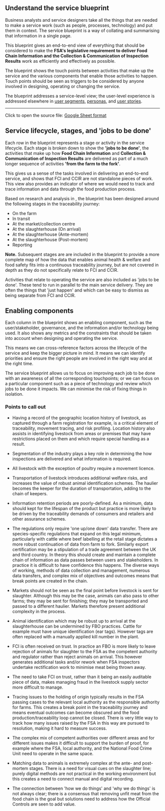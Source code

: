 ## Understand the service blueprint

Business analysts and service designers take all the things that are needed to make a service work (such as people, processes, technology) and put them in context. The service blueprint is a way of collating and summarising that information in a single page.

This blueprint gives an end-to-end view of everything that should be considered to make the **FSA's legislative requirement to deliver Food Chain Information and the Collection & Communication of Inspection Results** work as efficiently and effectively as possible.

The blueprint shows the touch points between activities that make up the service and the various components that enable those activities to happen. Touch points should be seen as triggers to be considered by anyone involved in designing, operating or changing the service.

The blueprint addresses a service-level view; the user-level experience is addressed elsewhere in [user segments](user-needs#user-segments), [personas](personas), and [user stories](user-stories).

***

Click to open the source file: [Google Sheet format](https://drive.google.com/open?id=1fZtoO5XwiRXRWqVu9PxRIqlIddudCojbYemQ-G0vxmk)


## Service lifecycle, stages, and 'jobs to be done'

Each row in the blueprint represents a stage or activity in the service lifecycle. Each stage is broken down to show the **'jobs to be done'**, the activities that make up how **Food Chain Information** and **Collection & Communication of Inspection Results** are delivered as part of a much longer sequence of activities **'from the farm to the fork'**.

This gives us a sense of the tasks involved in delivering an end-to-end service, and shows that FCI and CCIR are not standalone pieces of work. This view also provides an indicator of where we would need to track and trace information and data through the food production process.

Based on research and analysis in [<discovery timeframe>](timeline-and-ceremonies), the blueprint has been designed around the following stages in the traceability journey:

- On the farm
- In transit
- At the market/collection centre
- At the slaughterhouse (On arrival)
- At the slaughterhouse (Ante-mortem)
- At the slaughterhouse (Post-mortem)
- Reporting

**Note.** Subsequent stages are are included in the blueprint to provide a more complete map of how the data that enables animal health & welfare and food safety fits into a continuous traceability journey, but are not covered in depth as they do not specifically relate to FCI and CCIR. 

Activities that relate to operating the service are also included as 'jobs to be done'. These tend to run in parallel to the main service delivery. They are often the things that 'just happen' and which can be easy to dismiss as being separate from FCI and CCIR.

## Enabling components
Each column in the blueprint shows an enabling component, such as the user/stakeholder, governance, and the information and/or technology being used. It also shows any metrics and the constraints that should be taken into account when designing and operating the service.

This means we can cross-reference factors across the lifecycle of the service and keep the bigger picture in mind. It means we can identify priorities and ensure the right people are involved in the right way and at the right time.

The service blueprint allows us to focus on improving each job to be done with an awareness of all the corresponding touchpoints; or we can focus on a particular component such as a piece of technology and review which jobs to be done it impacts. We can minimise the risk of fixing things in isolation.

### Points to call out
* Having a record of the geographic location history of livestock, as captured through a farm registration for example, is a critical element of traceability, movement tracing, and risk profiling. Location history also assists in identifying livestock from areas or premises that may have restrictions placed on them and which require special handling as a result.

* Segmentation of the industry plays a key role in determining the how inspections are delivered and what information is required.

* All livestock with the exception of poultry require a movement licence.

* Transportation of livestock introduces additional welfare risks, and increases the value of robust animal identification schemes. The haulier becomes the keeper for the duration of transportation, adding to the chain of keepers.

* Information retention periods are poorly-defined. As a minimum, data should kept for the lifespan of the product but practice is more likely to be driven by the traceability demands of consumers and retailers and other assurance schemes.

* The regulations only require 'one up/one down' data transfer. There are species-specific regulations that expand on this legal minimum, particularly with cattle where beef labelling at the retail stage dictates a more robust continuation of data from farm to fork. Similarly export certification may be a stipulation of a trade agreement between the UK and third country.
 In theory this should create and maintain a complete chain of information as data passes between users and stakeholders. In practice it is difficult to have confidence this happens. The diverse ways of working, methods of data collection and management, numerous data transfers, and complex mix of objectives and outcomes means that break points are created in the chain.

* Markets should not be seen as the final point before livestock is sent for slaughter. Although this may be the case, animals can also pass to other farms; they may be sent for finishing; they may be transported and passed to a different haulier. Markets therefore present additional complexity in the process.

* Animal identification which may be robust up to arrival at the slaughterhouse can be undermined by FBO practices. Cattle for example must have unique identification (ear tags). However tags are often replaced with a manually applied kill number in the plant.

* FCI is often received on trust. In practice an FBO is more likely to leave rejection of animals for slaughter to the FSA as the competent authority and regulator rather than reject animals on arrival. This however generates additional tasks and/or rework when FSA inspectors undertake rectification work to minimise meat being thrown away.

* The need to take FCI on trust, rather than it being an easily auditable piece of data, makes managing fraud in the livestock supply sector more difficult to manage.

* Tracing issues to the holding of origin typically results in the FSA passing cases to the relevant local authority as the responsible authority for farms. This creates a break point in the traceability journey and means eventual outcomes can become obscured and the food production/traceability loop cannot be closed. There is very little way to track how many issues raised by the FSA in this way are pursued to resolution, making it hard to measure success.

* The complex mix of competent authorities over different areas and for different issues makes it difficult to support the burden of proof, for example where the FSA, local authority, and the National Food Crime Unit need to operate in the same space.

* Matching data to animals is extremely complex at the ante- and post-mortem stages. There is a need for visual cues on the slaughter line; purely digital methods are not practical in the working environment but this creates a need to connect manual and digital recording.

* The connection between 'how we do things' and 'why we do things' is not always clear; there is a consensus that removing unfit meat from the food chain is the goal but solutions need to address how the Official Controls are seen to add value.